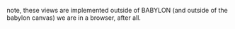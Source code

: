 note, these views are implemented outside of BABYLON (and outside of the babylon canvas)
we are in a browser, after all.
